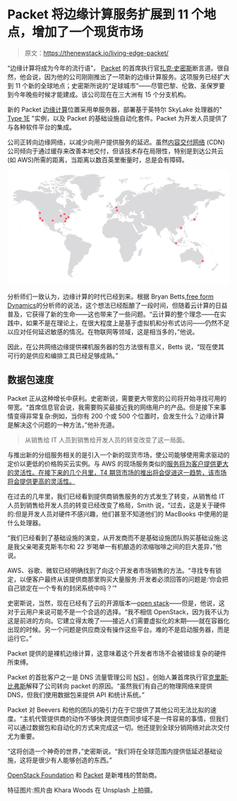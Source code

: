 # Packet 将边缘计算服务扩展到 11 个地点，增加了一个现货市场

> 原文：<https://thenewstack.io/living-edge-packet/>

“边缘计算将成为今年的流行语”， [Packet](https://www.packet.com/) 的首席执行官[扎克·史密斯](https://www.linkedin.com/in/zsmith/)断言道。很自然，他会说，因为他的公司刚刚推出了一项新的边缘计算服务。这项服务已经扩大到 11 个新的全球地点；史密斯所说的“足球城市”——尽管巴黎、伦敦、圣保罗要到今年晚些时候才能建成。该公司现在在三大洲有 15 个分支机构。

新的 Packet [边缘计算](https://www.packet.net/edge/)位置采用单服务器，部署基于英特尔 SkyLake 处理器的" [Type 1E](https://www.packet.net/bare-metal/servers/type-1e/) "实例，以及 Packet 的基础设施自动化套件。Packet 为开发人员提供了与各种软件平台的集成。

公司正转向边缘网络，以减少向用户提供服务的延迟。虽然[内容交付网络](http://www.webopedia.com/TERM/C/CDN.html) (CDN)公司倾向于通过缓存来改善本地交付，但该技术存在局限性，特别是到达公共云(如 AWS)所需的距离，当距离以数百英里衡量时，总是会有障碍。

![](img/504d164d3529b846c1b54ba773733910.png)

分析师们一致认为，边缘计算的时代已经到来。根据 Bryan Betts,[free form Dynamics](http://www.freeformdynamics.com/)的分析师的说法，这个想法已经酝酿了一段时间，但随着云计算的日益普及，它获得了新的生命——这也带来了一些问题。“云计算的整个理念——在实践中，如果不是在理论上，在很大程度上是基于虚拟机和分布式访问——仍然不足以应对任何延迟敏感的情况。在物联网等领域，这是相当多的，”他说。

因此，在公共网络边缘提供裸机服务器的包方法很有意义，Betts 说，“现在使其可行的是供应和编排工具已经足够成熟。”

## 数据包速度

Packet 正从这种增长中获利。史密斯说，需要更大带宽的公司将开始寻找可用的带宽。“首席信息官会说，我需要购买最接近我的网络用户的产品。但是接下来事情变得非常复杂:例如，当你有 200 个或 500 个位置时，会发生什么？边缘计算是解决这个问题的一种方法，”他补充道。

> 从销售给 IT 人员到销售给开发人员的转变改变了这一局面。

与推出新的分组服务相关的是引入一个新的现货市场，使公司能够使用需求驱动的定价以更低的价格购买云实例。与 AWS 的现场服务类似的[服务将为客户提供更大的灵活性。在接下来的几个月里，T4 期货市场的推出将会促进这一趋势，该市场将会提供更高的灵活性。](http://docs.aws.amazon.com/AWSEC2/latest/UserGuide/how-spot-instances-work.html)

在过去的几年里，我们已经看到提供商销售服务的方式发生了转变，从销售给 IT 人员到销售给开发人员的转变已经改变了格局，Smith 说，“过去，这是关于硬件的:但是开发人员对硬件不感兴趣，他们甚至不知道他们的 MacBooks 中使用的是什么处理器。

“我们已经看到了基础设施的演变，从开发商而不是基础设施团队购买基础设施:这是我父亲喝麦克斯韦尔和 22 岁喝单一有机酿造的浓缩咖啡之间的巨大差异，”他说。

AWS、谷歌、微软已经明确找到了向这个开发者市场销售的方法。“寻找专有锁定，以便客户最终从该提供商那里购买大量服务:开发者必须回答的问题是:‘你会把自己锁定在一个专有的封闭系统中吗？’"

史密斯说，当然，现在已经有了云的开源版本—[open stack](https://www.openstack.org/)——但是，他说，这对于云用户来说可能不是一个合适的选择。“我不相信 OpenStack，因为我不认为这是前进的方向。它建立得太晚了——接近人们需要虚拟化的末期——就在容器化出现的时候。另一个问题是供应商没有操作这些平台。难的不是启动服务器，而是运行它。”

Packet 提供的是裸机边缘计算，这意味着这个开发者市场不会被错综复杂的硬件所束缚。

Packet 的首批客户之一是 DNS 流量管理公司 [NS1](https://ns1.com/) 。创始人兼首席执行官[克里斯·比弗斯](https://www.linkedin.com/in/beevek/)解释了公司转向 packet 的原因。“虽然我们有自己的物理网络来提供 DNS，但我们使用数据包来提供 API 和统计系统。”

Packet 对 Beevers 和他的团队的吸引力在于它提供了其他公司无法比拟的速度。“主机代管提供商的动作不够快:跨提供商同步域不是一件容易的事情，但我们可以通过数据包和自动化的方式来完成这一切。他还提到全球分销网络对此次交付尤为重要。

“这将创造一个神奇的世界，”史密斯说。“我们将在全球范围内提供低延迟基础设施，这将是很少有人能够创造的东西。”

[OpenStack Foundation](https://www.openstack.org/) 和 [Packet](https://www.packet.com/) 是新堆栈的赞助商。

特征图片:照片由 Khara Woods 在 Unsplash 上拍摄。

<svg xmlns:xlink="http://www.w3.org/1999/xlink" viewBox="0 0 68 31" version="1.1"><title>Group</title> <desc>Created with Sketch.</desc></svg>